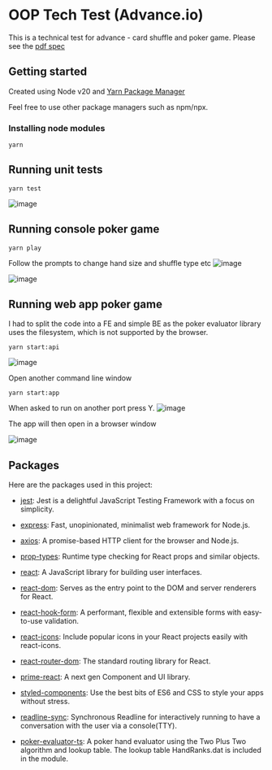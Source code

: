 # OOP Tech Test (Advance.io)
 This is a technical test for advance - card shuffle and poker game. Please see the [pdf spec]('./OOP%20Tech%20Test.pdf')


## Getting started
Created using Node v20 and [Yarn Package Manager](https://www.npmjs.com/package/yarn)

Feel free to use other package managers such as npm/npx.

### Installing node modules
```
yarn
```

## Running unit tests
```
yarn test
```
![image](https://github.com/user-attachments/assets/e47dd8e6-412b-4c58-9bb4-24d41ccfe8e4)

## Running console poker game
```
yarn play
```

Follow the prompts to change hand size and shuffle type etc
![image](https://github.com/user-attachments/assets/acd256ca-a02a-47fc-9b83-a26cdb0681a2)

![image](https://github.com/user-attachments/assets/e7d11758-d9b3-4534-be07-9840b3e0bf96)

## Running web app poker game

I had to split the code into a FE and simple BE as the poker evaluator library uses the filesystem, which is not supported by the browser.


```
yarn start:api
```
![image](https://github.com/user-attachments/assets/f20b3f1c-ae08-44ae-b438-5efdf86c16ff)

Open another command line window

```
yarn start:app
```

When asked to run on another port press Y.
![image](https://github.com/user-attachments/assets/8c7cd81f-4396-499a-b858-435be3aabc74)

The app will then open in a browser window

![image](https://github.com/user-attachments/assets/62a4ba4d-1a32-4195-85f3-ab537f6e4759)


## Packages

Here are the packages used in this project:
- [jest](https://jestjs.io/): Jest is a delightful JavaScript Testing Framework with a focus on simplicity.

- [express](https://expressjs.com/): Fast, unopinionated, minimalist web framework for Node.js.
- [axios](https://axios-http.com/): A promise-based HTTP client for the browser and Node.js.
- [prop-types](https://reactjs.org/docs/typechecking-with-proptypes.html): Runtime type checking for React props and similar objects.
- [react](https://reactjs.org/): A JavaScript library for building user interfaces.
- [react-dom](https://reactjs.org/docs/react-dom.html): Serves as the entry point to the DOM and server renderers for React.
- [react-hook-form](https://react-hook-form.com/): A performant, flexible and extensible forms with easy-to-use validation.
- [react-icons](https://react-icons.github.io/react-icons/): Include popular icons in your React projects easily with react-icons.
- [react-router-dom](https://reactrouter.com/web/guides/quick-start): The standard routing library for React.
- [prime-react](https://www.primefaces.org/primereact-v8/): A next gen Component and UI library.
- [styled-components](https://styled-components.com/): Use the best bits of ES6 and CSS to style your apps without stress.
- [readline-sync](https://github.com/anseki/readline-sync): Synchronous Readline for interactively running to have a conversation with the user via a console(TTY).
- [poker-evaluator-ts](https://github.com/Sukhmai/poker-evaluator): A poker hand evaluator using the Two Plus Two algorithm and lookup table. The lookup table HandRanks.dat is included in the module.
